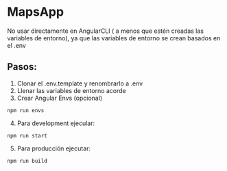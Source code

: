 # MapsApp

No usar directamente en AngularCLI ( a menos que estén creadas las variables de entorno), ya que las variables de entorno se crean basados en el .env

## Pasos:
1. Clonar el .env.template y renombrarlo a .env
2. Llenar las variables de entorno acorde
3. Crear Angular Envs (opcional)
```
npm run envs
```

4. Para development ejecular:
```
npm run start
```

5. Para producción ejecutar:
```
npm run build
```
